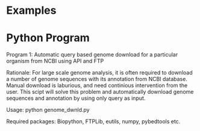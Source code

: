 # Examples
# Python Program

Program 1: Automatic query based genome download for a particular organism from NCBI using API and FTP

Rationale: For large scale genome analysis, it is often required to download a number of genome sequences with its annotation from NCBI database. Manual download is laburious, and need continious intervention from the user. This scipt will solve this problem and automatically download genome sequences and annotation by using only query as input.

Usage: python genome_dwnld.py

Required packages: Biopython, FTPLib, eutils, numpy, pybedtools etc.

